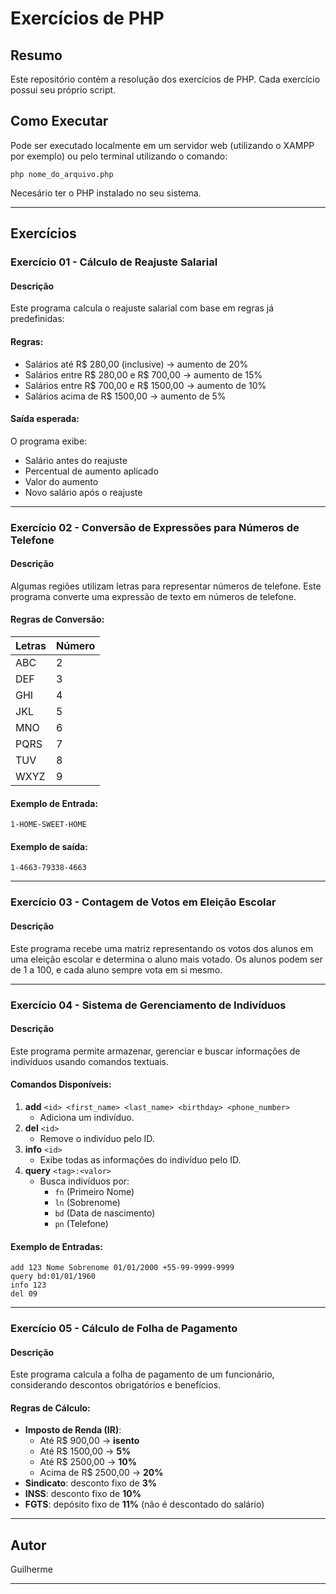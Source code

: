 # Exercícios de PHP

## Resumo
Este repositório contém a resolução dos exercícios de PHP. 
Cada exercício possui seu próprio script.

## Como Executar
Pode ser executado localmente em um servidor web (utilizando o XAMPP por exemplo) ou pelo terminal utilizando o comando:
```
php nome_do_arquivo.php
```
Necesário ter o PHP instalado no seu sistema.

---

## Exercícios

### Exercício 01 - Cálculo de Reajuste Salarial

#### Descrição
Este programa calcula o reajuste salarial com base em regras já predefinidas:

#### Regras:
- Salários até R$ 280,00 (inclusive) → aumento de 20%
- Salários entre R$ 280,00 e R$ 700,00 → aumento de 15%
- Salários entre R$ 700,00 e R$ 1500,00 → aumento de 10%
- Salários acima de R$ 1500,00 → aumento de 5%

#### Saída esperada:
O programa exibe:
- Salário antes do reajuste
- Percentual de aumento aplicado
- Valor do aumento
- Novo salário após o reajuste

---

### Exercício 02 - Conversão de Expressões para Números de Telefone

#### Descrição
Algumas regiões utilizam letras para representar números de telefone. Este programa converte uma expressão de texto em números de telefone.

#### Regras de Conversão:
| Letras  | Número |
|---------|--------|
| ABC     | 2      |
| DEF     | 3      |
| GHI     | 4      |
| JKL     | 5      |
| MNO     | 6      |
| PQRS    | 7      |
| TUV     | 8      |
| WXYZ    | 9      |

#### Exemplo de Entrada:
```
1-HOME-SWEET-HOME
```

#### Exemplo de saída:
```
1-4663-79338-4663
```

---

### Exercício 03 - Contagem de Votos em Eleição Escolar

#### Descrição
Este programa recebe uma matriz representando os votos dos alunos em uma eleição escolar e determina o aluno mais votado.
Os alunos podem ser de 1 a 100, e cada aluno sempre vota em si mesmo.

---

### Exercício 04 - Sistema de Gerenciamento de Indivíduos

#### Descrição
Este programa permite armazenar, gerenciar e buscar informações de indivíduos usando comandos textuais.

#### Comandos Disponíveis:
1. **add** `<id> <first_name> <last_name> <birthday> <phone_number>`  
   - Adiciona um indivíduo.
2. **del** `<id>`  
   - Remove o indivíduo pelo ID.
3. **info** `<id>`  
   - Exibe todas as informações do indivíduo pelo ID.
4. **query** `<tag>:<valor>`  
   - Busca indivíduos por:
     - `fn` (Primeiro Nome)
     - `ln` (Sobrenome)
     - `bd` (Data de nascimento)
     - `pn` (Telefone)

#### Exemplo de Entradas:
```
add 123 Nome Sobrenome 01/01/2000 +55-99-9999-9999
query bd:01/01/1960
info 123
del 09
```

---

### Exercício 05 - Cálculo de Folha de Pagamento

#### Descrição
Este programa calcula a folha de pagamento de um funcionário, considerando descontos obrigatórios e benefícios.

#### Regras de Cálculo:
- **Imposto de Renda (IR)**:
  - Até R$ 900,00 → **isento**
  - Até R$ 1500,00 → **5%**
  - Até R$ 2500,00 → **10%**
  - Acima de R$ 2500,00 → **20%**
- **Sindicato**: desconto fixo de **3%**
- **INSS**: desconto fixo de **10%**
- **FGTS**: depósito fixo de **11%** (não é descontado do salário)

---

## Autor
Guilherme

---

